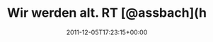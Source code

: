 ---
retweeted: false
source: <a href="http://itunes.apple.com/us/app/twitter/id409789998?mt=12" rel="nofollow">Twitter
  for Mac</a>
entities:
  hashtags:
  - text: gowalla
    indices:
    - '94'
    - '102'
  symbols: []
  user_mentions: []
  urls: []
display_text_range:
- '0'
- '102'
favorite_count: '0'
id_str: '143742239531741184'
truncated: false
retweet_count: '0'
id: '143742239531741184'
created_at: Mon Dec 05 17:23:15 +0000 2011
favorited: false
full_text: 'Wir werden alt. RT [@assbach](https://twitter.com/assbach): So what. Wir
  waren dabei Leute. Und es hat Spaß gemacht. Damals. #gowalla'
lang: de
tags:
- gowalla
- pesos:twitter
date: '2011-12-05T17:23:15+00:00'
src: https://twitter.com/bascht/status/143742239531741184
original_url: https://twitter.com/bascht/status/143742239531741184
type: twitter_tweet
text: 'Wir werden alt. RT [@assbach](https://twitter.com/assbach): So what. Wir waren
  dabei Leute. Und es hat Spaß gemacht. Damals. #gowalla'
title: Wir werden alt. RT [@assbach](h

---